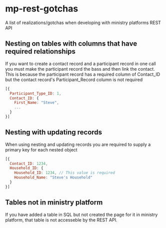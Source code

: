 # mp-rest-gotchas
A list of realizations/gotchas when developing with ministry platforms REST API


## Nesting on tables with columns that have required relationships
If you want to create a contact record and a participant record in one call you must make the participant record the bass and then link the contact. This is because the participant record has a required column of Contact_ID but the contact record's Participant_Record column is not required

```javascript
[{
  Participant_Type_ID: 1,
  Contact_ID: {
    First_Name: "Steve",
    ...
  }
}]
```

## Nesting with updating records
When using nesting and updating records you are required to supply a primary key for each nested object
```javascript
[{
  Contact_ID: 1234,
  Household_ID: {
    Household_ID: 1234, // This value is required
    Household_Name: "Steve's Household"
  }
}]
```

## Tables not in ministry platform
If you have added a table in SQL but not created the page for it in ministry platform, that table is not accesseble by the REST API.

